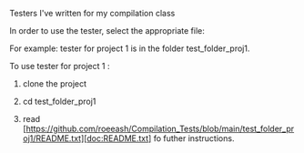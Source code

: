Testers I've written for my compilation class

In order to use the tester, select the appropriate file:

For example: tester for project 1 is in the folder test_folder_proj1.

To use tester for project 1 :

1. clone the project

2. cd test_folder_proj1

3. read [https://github.com/roeeash/Compilation_Tests/blob/main/test_folder_proj1/README.txt][doc:README.txt] fo futher instructions.


